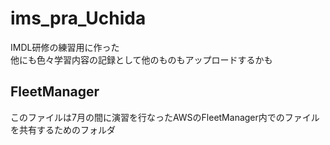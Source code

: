 # ims_pra_Uchida
IMDL研修の練習用に作った</br>
他にも色々学習内容の記録として他のものもアップロードするかも

## FleetManager
このファイルは7月の間に演習を行なったAWSのFleetManager内でのファイルを共有するためのフォルダ

